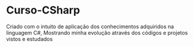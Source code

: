 # Curso-CSharp
Criado com o intuito de aplicação dos conhecimentos adquiridos na linguagem C#,  Mostrando minha evolução através dos códigos e projetos vistos e estudados
